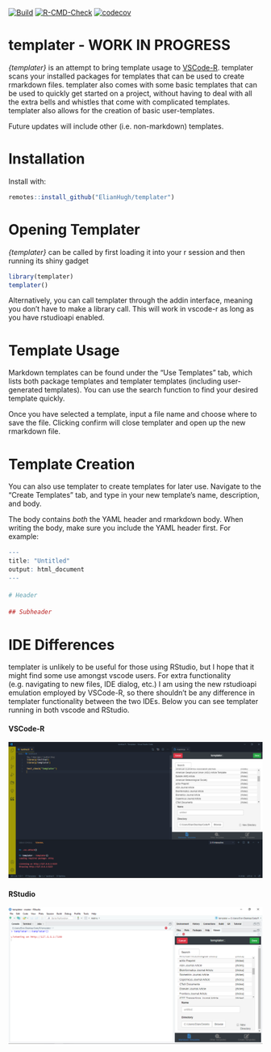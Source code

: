
<!-- badges: start -->

[![Build](https://travis-ci.com/ElianHugh/templater.svg?token=gH35B76qsVbgqgsMRb83&branch=master)](https://travis-ci.com/ElianHugh/templater)
[![R-CMD-Check](https://github.com/ElianHugh/templater/workflows/R-CMD-check/badge.svg)](https://github.com/ElianHugh/templater/actions)
[![codecov](https://codecov.io/gh/ElianHugh/templater/branch/master/graph/badge.svg?token=7BXS4HSBDX)](https://codecov.io/gh/ElianHugh/templater)
<!-- badges: end -->

# templater - WORK IN PROGRESS

*{templater}* is an attempt to bring template usage to
[VSCode-R](https://github.com/Ikuyadeu/vscode-R). templater scans your
installed packages for templates that can be used to create rmarkdown
files. templater also comes with some basic templates that can be used
to quickly get started on a project, without having to deal with all the
extra bells and whistles that come with complicated templates. templater
also allows for the creation of basic user-templates.

Future updates will include other (i.e. non-markdown) templates.

# Installation

Install with:

``` r
remotes::install_github("ElianHugh/templater")
```

# Opening Templater

*{templater}* can be called by first loading it into your r session and
then running its shiny gadget

``` r
library(templater)
templater()
```

Alternatively, you can call templater through the addin interface,
meaning you don’t have to make a library call. This will work in
vscode-r as long as you have rstudioapi enabled.

# Template Usage

Markdown templates can be found under the “Use Templates” tab, which
lists both package templates and templater templates (including
user-generated templates). You can use the search function to find your
desired template quickly.

Once you have selected a template, input a file name and choose where to
save the file. Clicking confirm will close templater and open up the new
rmarkdown file.

# Template Creation

You can also use templater to create templates for later use. Navigate
to the “Create Templates” tab, and type in your new template’s name,
description, and body.

The body contains *both* the YAML header and rmarkdown body. When
writing the body, make sure you include the YAML header first. For
example:

``` r
---
title: "Untitled"
output: html_document
---

# Header

## Subheader
```

# IDE Differences

templater is unlikely to be useful for those using RStudio, but I hope
that it might find some use amongst vscode users. For extra
functionality (e.g. navigating to new files, IDE dialog, etc.) I am
using the new rstudioapi emulation employed by VSCode-R, so there
shouldn’t be any difference in templater functionality between the two
IDEs. Below you can see templater running in both vscode and RStudio.

#### VSCode-R

![vscode](man/figures/vscode-templater.PNG)

#### RStudio

![rstudio](man/figures/rstudio-templater.PNG)
